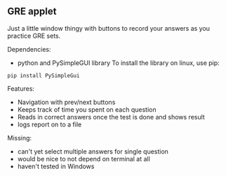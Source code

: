 ## GRE applet

Just a little window thingy with buttons to record your answers as you practice GRE sets.

Dependencies:
- python and PySimpleGUI library 
To install the library on linux, use pip:
```
pip install PySimpleGui
```

Features:
- Navigation with prev/next buttons
- Keeps track of time you spent on each question
- Reads in correct answers once the test is done and shows result
- logs report on to a file

Missing:
- can't yet select multiple answers for single question
- would be nice to not depend on terminal at all
- haven't tested in Windows
